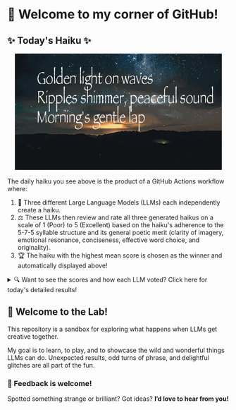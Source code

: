 # 👋 Welcome to my corner of GitHub!

## ✨ Today's Haiku ✨

<p align="center">
  <img src="assets/haiku.gif" alt="Hive Mind - AI Collaboration Concept"/>
</p>

The daily haiku you see above is the product of a GitHub Actions workflow where:

1.  🐝 Three different Large Language Models (LLMs) each independently create a haiku.
2.  ⚖️ These LLMs then review and rate all three generated haikus on a scale of 1 (Poor) to 5 (Excellent) based on the haiku's adherence to the 5-7-5 syllable structure and its general poetic merit (clarity of imagery, emotional resonance, conciseness, effective word choice, and originality).
3.  🏆 The haiku with the highest mean score is chosen as the winner and automatically displayed above!

<details>
<summary>🔍 Want to see the scores and how each LLM voted? Click here for today's detailed results!</summary>

<div id="stats_marker"></div>

| Haiku | Generated By | Rated by `Llama 4 Scout` | Rated by `Llama 3.3` | Rated by `Gemma 2:9B` | Mean Score | Std Dev | Status |
| :---------------------------------------------- | :----------- | :----------------- | :---------------- | :----------------- | :--------- | :--------- | :-------- |
*Golden light on waves<br>Ripples shimmer, peaceful sound<br>Morning's gentle lap* | Llama 4 Scout | 4 / 5 | 5 / 5 | 4 / 5| 4.33 | 0.5774 | 🏆 Winner |
*River's gentle voice  <br>Echoes of a distant past  <br>Nature's subtle sigh* | Llama 3.3 | 4 / 5 | 5 / 5 | 3 / 5| 4.0 | 1.0 |  |
*Cool rain on the roof<br><br>Each drop a whispered melody<br><br>Earth drinks deep and sighs<br> <br><br>* | Gemma 2:9B | 3 / 5 | 1 / 5 | 2 / 5| 2.0 | 1.0 |  |
</details>


## 🧪 Welcome to the Lab!

This repository is a sandbox for exploring what happens when LLMs get creative together. 

My  goal is to learn, to play, and to showcase the wild and wonderful things LLMs can do. Unexpected results, odd turns of phrase, and delightful glitches are all part of the fun.

### 💬 Feedback is welcome!

Spotted something strange or brilliant? Got ideas? **I’d love to hear from you!**